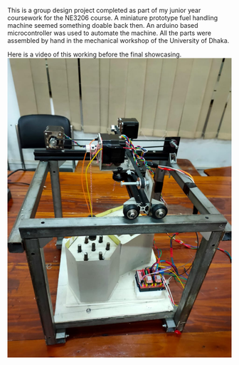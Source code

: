 This is a group design project completed as part of my junior year coursework for the NE3206 course. A miniature prototype fuel handling machine seemed something doable back then.
An arduino based microcontroller was used to automate the machine. All the parts were assembled by hand in the mechanical workshop of the University of Dhaka.

Here is a video of this working before the final showcasing.
[![Watch the video](https://github.com/not-fahim/mofes/blob/master/Final%20setup.jpg)](https://github.com/not-fahim/mofes/blob/master/Working.mp4)

